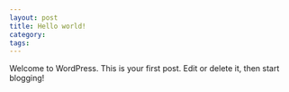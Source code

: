 ```yaml
--- 
layout: post
title: Hello world!
category:
tags:
---
```

Welcome to WordPress. This is your first post. Edit or delete it, then start blogging!
